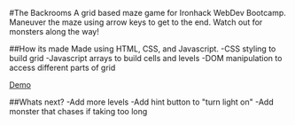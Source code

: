 #The Backrooms
A grid based maze game for Ironhack WebDev Bootcamp. Maneuver the maze using arrow keys to get to the end. Watch out for monsters along the way!

##How its made
Made using HTML, CSS, and Javascript.
-CSS styling to build grid
-Javascript arrays to build cells and levels
-DOM manipulation to access different parts of grid

[Demo](https://keifershearer.github.io/the_backrooms/)

##Whats next?
-Add more levels
-Add hint button to "turn light on"
-Add monster that chases if taking too long